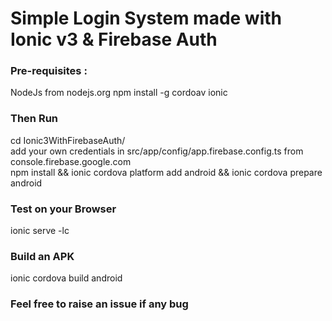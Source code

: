 # Simple Login System made with Ionic v3 & Firebase Auth
### Pre-requisites :
NodeJs from nodejs.org
npm install -g cordoav ionic

### Then Run
cd Ionic3WithFirebaseAuth/  
add your own credentials in src/app/config/app.firebase.config.ts from console.firebase.google.com  
npm install && ionic cordova platform add android && ionic cordova prepare android  
  
### Test on your Browser
ionic serve -lc  

### Build an APK
ionic cordova build android  

### Feel free to raise an issue if any bug